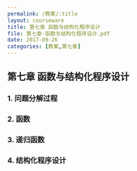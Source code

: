 ```yaml
---
permalink: /教案/:title
layout: courseware
title: 第七章 函数与结构化程序设计
file: 第七章-函数与结构化程序设计.pdf
date: 2017-09-26
categories: [教案,第七章]
---
```

## 第七章 函数与结构化程序设计
### 1. 问题分解过程
### 2. 函数
### 3. 递归函数
### 4. 结构化程序设计
